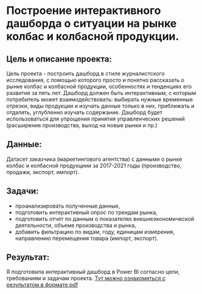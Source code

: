 # Построение интерактивного дашборда о ситуации на рынке колбас и колбасной продукции. 

## Цель и описание проекта:

Цель проекта - построить дашборд  в стиле журналистского исследования, с помощью которого просто и понятно рассказать о рынке колбас и колбасной продукции, особенностях и тенденциях его развития за пять лет. 
Дашборд должен быть интерактивным, с которым потребитель может взаимодействовать: выбирать нужные временные отрезки, виды продукции и изучать данные только в них, приближать и отдалять, углубленно изучать содержание.
Дашборд будет использоваться для упрощения принятия управленческих решений (расширение производства, выход на новые рынки и пр.)

## Данные:
Датасет заказчика (маркетингового агентства) с данными о рынке колбас и колбасной продукциии за 2017-2021 годы (производство, продажи, экспорт, импорт).

## Задачи:
- проанализировать полученные данные, 
- подготовить интерактивный опрос по трендам рынка,
- подготовить отчет по данным о показателях внешнеэкономической деятельности, объеме производства и рынка, 
- добавить фильтрацию по видам, году, единицам измерения, направлению перемещения товара (импорт, экспорт).

## Результат:
Я подготовила интерактивный дашборд в Power BI согласно цели, требованиям и задачам проекта. [Тут можно ознакомиться с результатом в формате pdf](https://github.com/maryaborisova/portfolio/blob/main/dashboard_sausages/dashboard_sausages.pdf)
